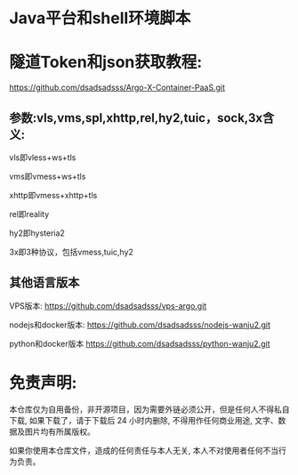 # Java平台和shell环境脚本
# 隧道Token和json获取教程:

https://github.com/dsadsadsss/Argo-X-Container-PaaS.git

## 参数:vls,vms,spl,xhttp,rel,hy2,tuic，sock,3x含义:

vls即vless+ws+tls

vms即vmess+ws+tls

xhttp即vmess+xhttp+tls

rel即reality

hy2即hysteria2

3x即3种协议，包括vmess,tuic,hy2

## 其他语言版本

VPS版本: https://github.com/dsadsadsss/vps-argo.git

nodejs和docker版本:
https://github.com/dsadsadsss/nodejs-wanju2.git

python和docker版本
https://github.com/dsadsadsss/python-wanju2.git


# 免责声明:

本仓库仅为自用备份，非开源项目，因为需要外链必须公开，但是任何人不得私自下载, 如果下载了，请于下载后 24 小时内删除, 不得用作任何商业用途, 文字、数据及图片均有所属版权。 

如果你使用本仓库文件，造成的任何责任与本人无关, 本人不对使用者任何不当行为负责。
